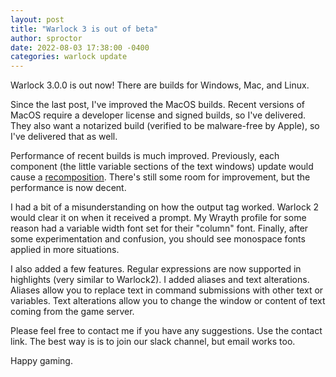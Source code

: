 ```yaml
---
layout: post
title: "Warlock 3 is out of beta"
author: sproctor
date: 2022-08-03 17:38:00 -0400
categories: warlock update
---
```

Warlock 3.0.0 is out now! There are builds for Windows, Mac, and Linux.

Since the last post, I've improved the MacOS builds. Recent versions of MacOS require a developer license and signed builds, so I've delivered. They also want a notarized build (verified to be malware-free by Apple), so I've delivered that as well.

Performance of recent builds is much improved. Previously, each component (the little variable sections of the text windows) update would cause a [recomposition](https://developer.android.com/jetpack/compose/mental-model#recomposition). There's still some room for improvement, but the performance is now decent.

I had a bit of a misunderstanding on how the output tag worked. Warlock 2 would clear it on when it received a prompt. My Wrayth profile for some reason had a variable width font set for their "column" font. Finally, after some experimentation and confusion, you should see monospace fonts applied in more situations.

I also added a few features. Regular expressions are now supported in highlights (very similar to Warlock2). I added aliases and text alterations. Aliases allow you to replace text in command submissions with other text or variables. Text alterations allow you to change the window or content of text coming from the game server.

Please feel free to contact me if you have any suggestions. Use the contact link. The best way is is to join our slack channel, but email works too.

Happy gaming.
